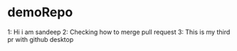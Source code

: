 # demoRepo
1: Hi i am sandeep
2: Checking how to merge pull request
3: This is my third pr with github desktop
